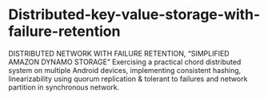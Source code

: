 # Distributed-key-value-storage-with-failure-retention

DISTRIBUTED NETWORK WITH FAILURE RETENTION, “SIMPLIFIED AMAZON DYNAMO STORAGE”
Exercising a practical chord distributed system on multiple Android devices, implementing
consistent hashing, linearizability using quorum replication & tolerant to failures and network
partition in synchronous network.
